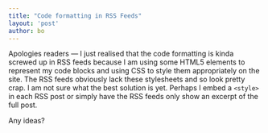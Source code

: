 ```yaml
---
title: "Code formatting in RSS Feeds"
layout: 'post'
author: bo
---
```


Apologies readers — I just realised that the code formatting is kinda
screwed up in RSS feeds because I am using some HTML5 elements to
represent my code blocks and using CSS to style them appropriately on
the site. The RSS feeds obviously lack these stylesheets and so look
pretty crap. I am not sure what the best solution is yet. Perhaps I
embed a `<style>` in each RSS post or simply have the RSS feeds
only show an excerpt of the full post.

Any ideas?

